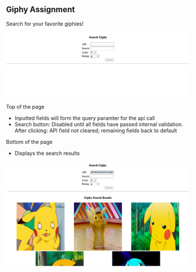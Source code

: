 ## Giphy Assignment

Search for your favorite giphies!

![Landing Page](/src/assets/LandingPage.png)

Top of the page
* Inputted fields will form the query paramter for the api call
* Search button: Disabled until all fields have passed internal validation. After clicking: API field not cleared; remaining fields back to default

Bottom of the page
* Displays the search results

![After searching](/src/assets/Searched.png)


